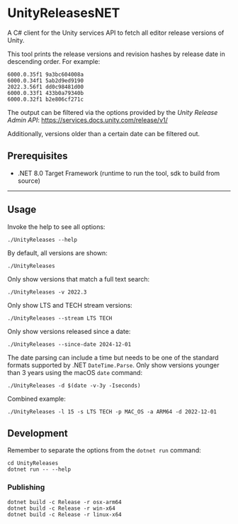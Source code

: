 # UnityReleasesNET

A C# client for the Unity services API to fetch all editor release versions of Unity.

This tool prints the release versions and revision hashes by release date in descending order.
For example:

```
6000.0.35f1 9a3bc604008a
6000.0.34f1 5ab2d9ed9190
2022.3.56f1 dd0c98481d00
6000.0.33f1 433b0a79340b
6000.0.32f1 b2e806cf271c
```

The output can be filtered via the options provided by the _Unity Release Admin API_:
https://services.docs.unity.com/release/v1/

Additionally, versions older than a certain date can be filtered out.

## Prerequisites

- .NET 8.0 Target Framework (runtime to run the tool, sdk to build from source)

---

## Usage

Invoke the help to see all options:

```shell
./UnityReleases --help
```

By default, all versions are shown:

```shell
./UnityReleases
```

Only show versions that match a full text search:

```shell
./UnityReleases -v 2022.3
```

Only show LTS and TECH stream versions:

```shell
./UnityReleases --stream LTS TECH
```

Only show versions released since a date:

```shell
./UnityReleases --since-date 2024-12-01
```

The date parsing can include a time but needs to be one of the standard formats supported by .NET `DateTime.Parse`.
Only show versions younger than 3 years using the macOS `date` command:

```shell
./UnityReleases -d $(date -v-3y -Iseconds)
```

Combined example:

```shell
./UnityReleases -l 15 -s LTS TECH -p MAC_OS -a ARM64 -d 2022-12-01
```

## Development

Remember to separate the options from the `dotnet run` command:

```shell
cd UnityReleases
dotnet run -- --help
```

### Publishing

```shell
dotnet build -c Release -r osx-arm64
dotnet build -c Release -r win-x64
dotnet build -c Release -r linux-x64
```